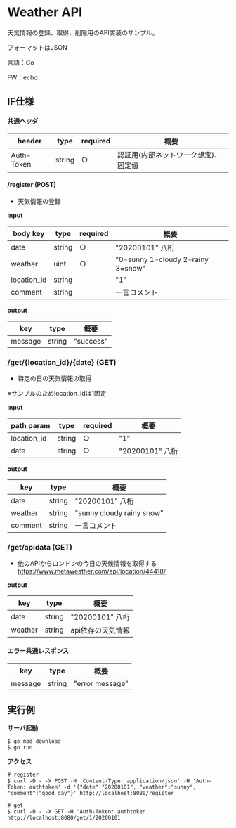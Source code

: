 # Weather API
天気情報の登録、取得、削除用のAPI実装のサンプル。

フォーマットはJSON

言語：Go

FW：echo

## IF仕様
#### 共通ヘッダ
|header|type|required|概要|
|---|---|---|---|
|Auth-Token|string|○|認証用(内部ネットワーク想定)、固定値|

#### /register (POST)

* 天気情報の登録

**input**

|body key|type|required|概要|
|---|---|---|---|
|date|string|○|"20200101" 八桁|
|weather|uint|○|"0=sunny 1=cloudy 2=rainy 3=snow"|
|location_id|string| |"1"|
|comment|string| |一言コメント|

**output**

|key|type|概要|
|---|---|---|
|message|string|"success"|



### /get/{location_id}/{date} (GET)

* 特定の日の天気情報の取得

※サンプルのためlocation_idは1固定

**input**

|path param|type|required|概要|
|---|---|---|---|
|location_id|string|○|"1"|
|date|string|○|"20200101" 八桁|

**output**

|key|type|概要|
|---|---|---|
|date|string|"20200101" 八桁|
|weather|string|"sunny cloudy rainy snow"|
|comment|string|一言コメント|

### /get/apidata (GET)

* 他のAPIからロンドンの今日の天候情報を取得する
https://www.metaweather.com/api/location/44418/

**output**

|key|type|概要|
|---|---|---|
|date|string|"20200101" 八桁|
|weather|string| api依存の天気情報 |


#### エラー共通レスポンス

|key|type|概要|
|---|---|---|
|message|string|"error message"|

## 実行例

**サーバ起動** 
```
$ go mod download
$ go run .
```

**アクセス**
```
# register
$ curl -D - -X POST -H 'Content-Type: application/json' -H 'Auth-Token: authtoken' -d '{"date":"20200101", "weather":"sunny", "comment":"good day"}' http://localhost:8080/register

# get
$ curl -D - -X GET -H 'Auth-Token: authtoken' http://localhost:8080/get/1/20200101
```


